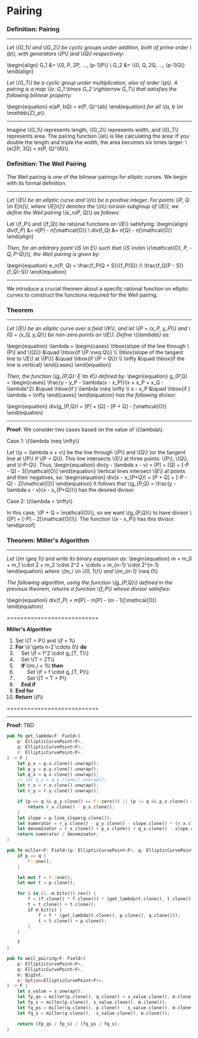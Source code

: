 # Pairing

### Definition: Pairing

---

*Let \\(G_1\\) and \\(G_2\\) be cyclic groups under addition, both of prime order \\(p\\), with generators \\(P\\) and \\(Q\\) respectively:*

\begin{align}
    G_1 &= \\{0, P, 2P, ..., (p-1)P\\} \\
    G_2 &= \\{0, Q, 2Q, ..., (p-1)Q\\}
\end{align}

*Let \\(G_T\\) be a cyclic group under multiplication, also of order \\(p\\). A pairing is a map \\(e: G_1 \times G_2 \rightarrow G_T\\) that satisfies the following bilinear property:*

\begin{equation}
    e(aP, bQ) = e(P, Q)^{ab}
\end{equation} *for all \\(a, b \in \mathbb{Z}_p\\).*

---

Imagine \\(G_1\\) represents length, \\(G_2\\) represents width, and \\(G_T\\) represents area. The pairing function \\(e\\) is like calculating the area: If you double the length and triple the width, the area becomes six times larger: \\(e(2P, 3Q) = e(P, Q)^{6}\\)

### Definition: The Weil Pairing

The Weil pairing is one of the bilinear pairings for elliptic curves. We begin with its formal definition.

---

*Let \\(E\\) be an elliptic curve and \\(n\\) be a positive integer. For points \\(P, Q \in E[n]\\), where \\(E[n]\\) denotes the \\(n\\)-torsion subgroup of \\(E\\), we define the Weil pairing \\(e_n(P, Q)\\) as follows:*

Let \\(f_P\\) and \\(f_Q\\) be rational functions on \\(E\\) satisfying:
\begin{align}
    div(f_P) &= n[P] - n[\mathcal{O}] \\
    div(f_Q) &= n[Q] - n[\mathcal{O}]
\end{align}

*Then, for an arbitrary point \\(S \in E\\) such that \\(S \notin \\{\mathcal{O}, P, -Q, P-Q\\}\\), the Weil pairing is given by:*

\begin{equation}
e_n(P, Q) = \frac{f_P(Q + S)}{f_P(S)} /\ \frac{f_Q(P - S)}{f_Q(-S)}
\end{equation}

---

We introduce a crucial theorem about a specific rational function on elliptic curves to construct the functions required for the Weil pairing.

### Theorem

---

*Let \\(E\\) be an elliptic curve over a field \\(K\\), and let \\(P = (x_P, y_P)\\) and \\(Q = (x_Q, y_Q)\\) be non-zero points on \\(E\\). Define \\(\lambda\\) as:*

\begin{equation}
    \lambda = \begin{cases}
        \hbox{slope of the line through \\(P\\) and \\(Q\\)} &\quad \hbox{if \\(P \neq Q\\)} \\\\
        \hbox{slope of the tangent line to \\(E\\) at \\(P\\)} &\quad \hbox{if \\(P = Q\\)} \\\\
        \infty &\quad \hbox{if the line is vertical}
    \end{cases}
\end{equation}

*Then, the function \\(g_{P,Q}: E \to K\\) defined by:*
\begin{equation}
g_{P,Q} = \begin{cases}
\frac{y - y_P - \lambda(x - x_P)}{x + x_P + x_Q - \lambda^2} &\quad \hbox{if } \lambda \neq \infty \\\\
x - x_P &\quad \hbox{if } \lambda = \infty
\end{cases}
\end{equation} *has the following divisor:*

\begin{equation}
div(g_{P,Q}) = [P] + [Q] - [P + Q] - [\mathcal{O}]
\end{equation}

---

**Proof:** We consider two cases based on the value of \\(\lambda\\).

Case 1: \\(\lambda \neq \infty\\)

Let \\(y = \lambda x + v\\) be the line through \\(P\\) and \\(Q\\) (or the tangent line at \\(P\\) if \\(P = Q\\)). This line intersects \\(E\\) at three points: \\(P\\), \\(Q\\), and \\(-P-Q\\). Thus,
\begin{equation}
div(y - \lambda x - v) = [P] + [Q] + [-P - Q] - 3[\mathcal{O}]
\end{equation}
Vertical lines intersect \\(E\\) at points and their negatives, so:
\begin{equation}
div(x - x_{P+Q}) = [P + Q] + [-P - Q] - 2[\mathcal{O}]
\end{equation}
It follows that \\(g_{P,Q} = \frac{y - \lambda x - v}{x - x_{P+Q}}\\) has the desired divisor.

Case 2: \\(\lambda = \infty\\)

In this case, \\(P + Q = \mathcal{O}\\), so we want \\(g_{P,Q}\\) to have divisor \\([P] + [-P] - 2[\mathcal{O}]\\). The function \\(x - x_P\\) has this divisor.
\end{proof}

### Theorem: Miller's Algorithm

---

*Let \\(m \geq 1\\) and write its binary expansion as:*
\begin{equation}
m = m_0 + m_1 \cdot 2 + m_2 \cdot 2^2 + \cdots + m_{n-1} \cdot 2^{n-1}
\end{equation}
*where \\(m_i \in \\{0, 1\\}\\) and \\(m_{n-1} \neq 0\\).*

*The following algorithm, using the function \\(g_{P,Q}\\) defined in the previous theorem, returns a function \\(f_P\\) whose divisor satisfies:*

\begin{equation}
    div(f_P) = m[P] - m[P] - (m - 1)[\mathcal{O}]
\end{equation}

===========================

**Miller's Algorithm**

1. Set \\(T = P\\) and \\(f = 1\\)
2. **For** \\(i \gets n-2 \cdots 0\\) **do**
3. &nbsp;&nbsp;&nbsp;&nbsp;Set \\(f = f^2 \cdot g_{T, T}\\)
4. &nbsp;&nbsp;&nbsp;&nbsp;Set \\(T = 2T\\)
5. &nbsp;&nbsp;&nbsp;&nbsp;**If** \\(m_i = 1\\) **then**
6. &nbsp;&nbsp;&nbsp;&nbsp;&nbsp;&nbsp;&nbsp;&nbsp;Set \\(f = f \cdot g_{T, P}\\)
7. &nbsp;&nbsp;&nbsp;&nbsp;&nbsp;&nbsp;&nbsp;&nbsp;Set \\(T = T + P\\)
8. &nbsp;&nbsp;&nbsp;&nbsp;**End if**
9. **End for**
10. **Return** \\(f\\)
    
===========================

---

**Proof:** TBD

```rust
pub fn get_lambda<F: Field>(
    p: EllipticCurvePoint<F>,
    q: EllipticCurvePoint<F>,
    r: EllipticCurvePoint<F>,
) -> F {
    let p_x = p.x.clone().unwrap();
    let p_y = p.y.clone().unwrap();
    let q_x = q.x.clone().unwrap();
    // let q_y = q.y.clone().unwrap();
    let r_x = r.x.clone().unwrap();
    let r_y = r.y.clone().unwrap();

    if (p == q && p_y.clone() == F::zero()) || (p != q && p_x.clone() == q_x.clone()) {
        return r_x.clone() - p_x.clone();
    }
    let slope = p.line_slope(q.clone());
    let numerator = r_y.clone() - p_y.clone() - slope.clone() * (r_x.clone() - p_x.clone());
    let denominator = r_x.clone() + p_x.clone() + q_x.clone() - slope.clone() * slope.clone();
    return numerator / denominator;
}

pub fn miller<F: Field>(p: EllipticCurvePoint<F>, q: EllipticCurvePoint<F>, m: BigInt) -> F {
    if p == q {
        F::one();
    }

    let mut f = F::one();
    let mut t = p.clone();

    for i in (1..m.bits()).rev() {
        f = (f.clone() * f.clone()) * (get_lambda(t.clone(), t.clone(), q.clone()));
        t = t.clone() + t.clone();
        if m.bit(i) {
            f = f * (get_lambda(t.clone(), p.clone(), q.clone()));
            t = t.clone() + p.clone();
        }
    }

    f
}

pub fn weil_pairing<F: Field>(
    p: EllipticCurvePoint<F>,
    q: EllipticCurvePoint<F>,
    m: BigInt,
    s: Option<EllipticCurvePoint<F>>,
) -> F {
    let s_value = s.unwrap();
    let fp_qs = miller(p.clone(), q.clone() + s_value.clone(), m.clone());
    let fp_s = miller(p.clone(), s_value.clone(), m.clone());
    let fq_ps = miller(q.clone(), p.clone() - s_value.clone(), m.clone());
    let fq_s = miller(q.clone(), -s_value.clone(), m.clone());

    return (fp_qs / fp_s) / (fq_ps / fq_s);
}
```
